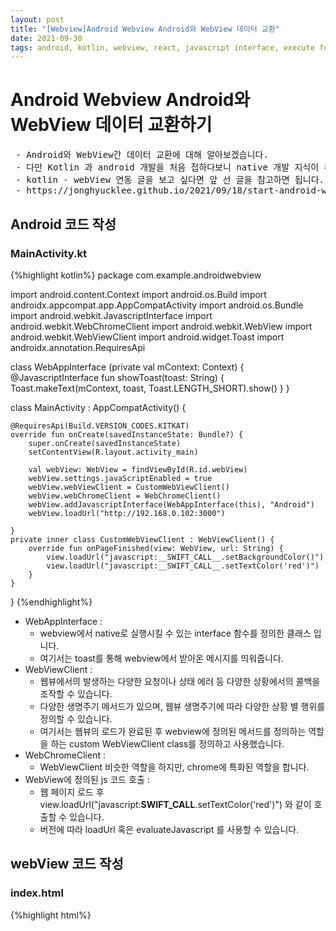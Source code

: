 ```yaml
---
layout: post
title: "[Webview]Android Webview Android와 WebView 데이터 교환"
date: 2021-09-30
tags: android, kotlin, webview, react, javascript interface, execute function, 리액트, 웹뷰, 자바스크립트
---
```



# Android Webview Android와 WebView 데이터 교환하기
<pre class="info-panel">
 - Android와 WebView간 데이터 교환에 대해 알아보겠습니다.
 - 다만 Kotlin 과 android 개발을 처음 접하다보니 native 개발 지식이 부족할 수 있습니다.
 - kotlin - webView 연동 글을 보고 싶다면 앞 선 글을 참고하면 됩니다.
 - https://jonghyucklee.github.io/2021/09/18/start-android-webview/
</pre>

## Android 코드 작성
### MainActivity.kt
{%highlight kotlin%}
package com.example.androidwebview

import android.content.Context
import android.os.Build
import androidx.appcompat.app.AppCompatActivity
import android.os.Bundle
import android.webkit.JavascriptInterface
import android.webkit.WebChromeClient
import android.webkit.WebView
import android.webkit.WebViewClient
import android.widget.Toast
import androidx.annotation.RequiresApi

class WebAppInterface (private val mContext: Context) {
    @JavascriptInterface
    fun showToast(toast: String) {
        Toast.makeText(mContext, toast, Toast.LENGTH_SHORT).show()
    }
}

class MainActivity : AppCompatActivity() {

    @RequiresApi(Build.VERSION_CODES.KITKAT)
    override fun onCreate(savedInstanceState: Bundle?) {
        super.onCreate(savedInstanceState)
        setContentView(R.layout.activity_main)

        val webView: WebView = findViewById(R.id.webView)
        webView.settings.javaScriptEnabled = true
        webView.webViewClient = CustomWebViewClient()
        webView.webChromeClient = WebChromeClient()
        webView.addJavascriptInterface(WebAppInterface(this), "Android")
        webView.loadUrl("http://192.168.0.102:3000")

    }
    private inner class CustomWebViewClient : WebViewClient() {
        override fun onPageFinished(view: WebView, url: String) {
            view.loadUrl("javascript:__SWIFT_CALL__.setBackgroundColor()")
            view.loadUrl("javascript:__SWIFT_CALL__.setTextColor('red')")
        }
    }
}
{%endhighlight%}

- WebAppInterface : 
    - webview에서 native로 실행시킬 수 있는 interface 함수를 정의한 클래스 입니다.
    - 여기서는 toast를 통해 webview에서 받아온 메시지를 띄워줍니다.
- WebViewClient :
    - 웹뷰에서의 발생하는 다양한 요청이나 상태 에러 등 다양한 상황에서의 콜백을 조작할 수 있습니다.
    - 다양한 생명주기 메서드가 있으며, 웹뷰 생명주기에 따라 다양한 상황 별 행위를 정의할 수 있습니다.
    - 여기서는 웹뷰의 로드가 완료된 후 webview에 정의된 메서드를 정의하는 역할을 하는 custom WebViewClient class를 정의하고 사용했습니다.
- WebChromeClient :
    - WebViewClient 비슷한 역할을 하지만, chrome에 특화된 역할을 합니다.
- WebView에 정의된 js 코드 호출 :
    - 웹 페이지 로드 후 view.loadUrl("javascript:__SWIFT_CALL__.setTextColor('red')") 와 같이 호출할 수 있습니다.
    - 버전에 따라 loadUrl 혹은 evaluateJavascript 를 사용할 수 있습니다.        

## webView 코드 작성
### index.html

{%highlight html%}
<!DOCTYPE html>
<html lang="en">
  <head>
    <meta charset="utf-8" />
    <link rel="icon" href="%PUBLIC_URL%/favicon.ico" />
    <meta name="viewport" content="width=device-width, initial-scale=1" />
    <meta name="theme-color" content="#000000" />
    <meta
      name="description"
      content="Web site created using create-react-app"
    />
    <link rel="apple-touch-icon" href="%PUBLIC_URL%/logo192.png" />
    <!--
      manifest.json provides metadata used when your web app is installed on a
      user's mobile device or desktop. See https://developers.google.com/web/fundamentals/web-app-manifest/
    -->
    <link rel="manifest" href="%PUBLIC_URL%/manifest.json" />
    <!--
      Notice the use of %PUBLIC_URL% in the tags above.
      It will be replaced with the URL of the `public` folder during the build.
      Only files inside the `public` folder can be referenced from the HTML.

      Unlike "/favicon.ico" or "favicon.ico", "%PUBLIC_URL%/favicon.ico" will
      work correctly both with client-side routing and a non-root public URL.
      Learn how to configure a non-root public URL by running `npm run build`.
    -->
    <script type="text/javascript">
      window["__SWIFT_CALL__"] = {}
    </script>
    <title>React App</title>
  </head>
  <body>
    <noscript>You need to enable JavaScript to run this app.</noscript>
    <div id="root">
    </div>

    <!--
      This HTML file is a template.
      If you open it directly in the browser, you will see an empty page.

      You can add webfonts, meta tags, or analytics to this file.
      The build step will place the bundled scripts into the <body> tag.

      To begin the development, run `npm start` or `yarn start`.
      To create a production bundle, use `npm run build` or `yarn build`.
    -->
  </body>
</html>

{%endhighlight%}

### index.js
{%highlight javascript%}
import React from "react";
import ReactDOM from "react-dom";
import "./index.css";
import App from "./App";

window["__SWIFT_CALL__"] = {
...window["__SWIFT_CALL__"],
setBackgroundColor: function () {
    document.body.style.backgroundColor = 'green'
}
}
ReactDOM.render(
  <React.StrictMode>
    <App />
  </React.StrictMode>,
  document.getElementById("root")
);

{%endhighlight%}

### App.js

{%highlight javascript%}
import React from "react";
import "./App.css";
import { isIos } from "./utils/userAgent";


window["__SWIFT_CALL__"] = {
    ...window["__SWIFT_CALL__"],
    setTextColor:function (color) {
       document.body.style.color = color
    }
}

function App() {

  const send = () => {
    if (isIos()) {
      window.webkit.messageHandlers.toast.postMessage("Hello WebKit");
    }
    if (isAndroid()) {
       window.Android.showToast("Hello Android")
     }
  };

  React.useState(() => {
      window["__SWIFT_CALL__"] = {
          ...window["__SWIFT_CALL__"],
          setJwt:function (jwt) {
              localStorage.setItem("jwtToken", jwt);
              return jwt;
          }
      }
  });


  return (
    <div style={{ backgroundColor: "blue", height: '300px',marginTop: '20px' }} className="App">
      <div>TEST2</div>

      <button style={{ color: "white" }} onClick={send}>
        메시지 발송
      </button>
    </div>
  );
}

export default App;
{%endhighlight%}

### utils/userAgent.js
{%highlight javascript%}
export const isAndroid = () => !!navigator?.userAgent?.match(/Android/i);
export const isIos = () => !!navigator?.userAgent?.match(/iPhone|iPad|iPod/i);
export const isMobile = () => isAndroid() || isIos();

{%endhighlight%}

#### native call
- window에 닿을 수 있는 곳에 native가 call할 수 있는 함수를 정의합니다.
    - ex) 
    - index.html의 script
    - 함수 스코프 내외
    - useState 작동 시점
- html render 후 해당 함수가 존재해야 합니다.
- 해당 함수가 존재하지 않는다면 undefined error 발생.
     
### webview call
- ex ) window.Android.showToast("Hello Android")
- kotlin에서 정의된 webView.addJavascriptInterface(WebAppInterface(this), "Android") 인터페이스 Android를 통해 호출
- Android에 매핑된 WebAppInterface 클래스에서 정의된 showToast를 호출

## 실행화면
<img src="{{site.baseurl}}/images/Android/androidExecuteBackground.png"/>

- setBackgroundColor : 배경화면이 초록색으로 변한것을 확인할 수 있습니다.
- setTextColor : TEST2 라는 텍스트가 빨강색인 것을 확인할 수 있습니다.

<img src="{{site.baseurl}}/images/Android/androidShowToast.png"/>

- `메시지 발송` 버튼 클릭 시 토스트가 발생하는 것을 확인할 수 있습니다.


    
<pre class="source">
출처:
- https://readystory.tistory.com/181

git example : 
- https://github.com/JongHyuckLee/webviewStudy
 
</pre>    